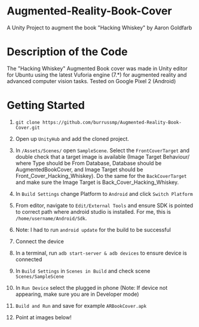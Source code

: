 # Augmented-Reality-Book-Cover
A Unity Project to augment the book "Hacking Whiskey" by Aaron Goldfarb

# Description of the Code

The "Hacking Whiskey" Augmented Book cover was made in Unity editor for Ubuntu using the latest Vuforia engine (7.*) for augmented reality and advanced computer vision tasks. Tested on Google Pixel 2 (Android)  


# Getting Started

1. ```git clone https://github.com/burrussmp/Augmented-Reality-Book-Cover.git```

2. Open up ```UnityHub``` and add the cloned project.

3. In ```/Assets/Scenes/``` open ```SampleScene```. Select the ```FrontCoverTarget``` and double check that a target image is available (Image Target Behaviour/ where Type should be From Database, Database should be AugmentedBookCover, and Image Target should be Front_Cover_Hacking_Whiskey). Do the same for the ```BackCoverTarget``` and make sure the Image Target is Back_Cover_Hacking_Whiskey.

4. In ```Build Settings``` change Platform to ```Android``` and click ```Switch Platform```

5. From editor, navigate to ```Edit/External Tools``` and ensure SDK is pointed to correct path where android studio is installed. For me, this is ```/home/username/Android/Sdk```. 

6. Note: I had to run ```android update``` for the build to be successful

7. Connect the device

8. In a terminal, run ```adb start-server & adb devices``` to ensure device is connected

9. In ```Build Settings``` in ```Scenes in Build``` and check scene ```Scenes/SampleScene```

10. In ```Run Device``` select the plugged in phone (Note: If device not appearing, make sure you are in Developer mode)

11. ```Build and Run``` and save for example `ARBookCover.apk`

12. Point at images below!
